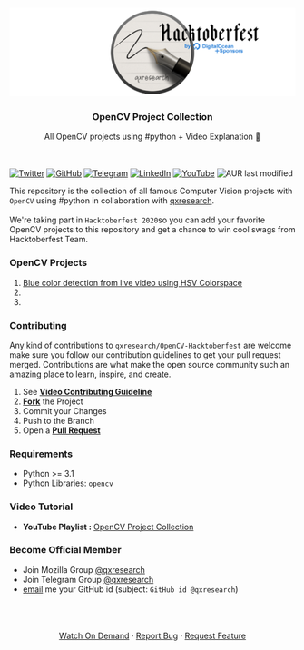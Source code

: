  <br />
<p align="center">
  <a href="https://qxresearch.github.io/qxresearch-event-1">
    <img width="640px" src="https://github.com/xiaowuc2/xiaowuc2/blob/master/source/hack2.png" alt="Logo" >
  </a>
  <h3 align="center">OpenCV Project Collection</h3>

  <p align="center">
    All OpenCV projects using #python + Video Explanation 🧭
    <br>
    </br>
    <br />
  </p>
</p>

 
 
  [![Twitter](https://img.shields.io/twitter/follow/qxresearch.svg?style=social&label=Twitter)](https://twitter.com/qxresearch)
  [![GitHub](https://img.shields.io/static/v1.svg?label=Members&message=116&color=success&logo=github&style=social)](https://github.com/orgs/qxresearch/people)
[![Telegram](https://img.shields.io/static/v1.svg?label=Telegram&message=283&color=success&logo=telegram&style=social)](https://t.me/qxresearch)
  [![LinkedIn](https://img.shields.io/static/v1.svg?label=LinkedIn&message=@qxresearch&color=success&logo=linkedin&style=flat&logoColor=white&colorA=blue)](https://www.linkedin.com/company/68716543)
  [![YouTube](https://img.shields.io/static/v1.svg?label=YouTube&message=@qxresearch&color=grey&logo=youtube&style=flat&logoColor=white&colorA=critical)](https://www.youtube.com/channel/UCX7oe66V8zyFpAJyMfPL9VA)
  <img alt="AUR last modified" src="https://img.shields.io/aur/last-modified/google-chrome">


This repository is the collection of all famous Computer Vision projects with `OpenCV` using #python in collaboration with [qxresearch](https://qxresearch.github.io/qxresearch).
<br>
</br>
We're taking part in `Hacktoberfest 2020`so you can add your favorite OpenCV projects to this repository and get a chance to win cool swags from Hacktoberfest Team.


### OpenCV Projects

1. [Blue color detection from live video using HSV Colorspace](https://github.com/varshakr1298/Color-Detection-Using-HSV-Colorspace)
2. 
3. 

### Contributing

Any kind of contributions to `qxresearch/OpenCV-Hacktoberfest` are welcome make sure you follow our contribution guidelines to get your pull request merged. Contributions are what make the open source community such an amazing place to learn, inspire, and create.

1. See [**Video Contributing Guideline**](https://youtu.be/jkgSLym_Ltg)
2. [**Fork**](https://github.com/qxresearch/OpenCV-Project-Collection/fork) the Project
3. Commit your Changes
4. Push to the Branch
5. Open a [**Pull Request**](https://github.com/qxresearch/OpenCV-Project-Collection/pulls)

### Requirements

* Python >= 3.1
* Python Libraries: `opencv`

### Video Tutorial

* **YouTube Playlist :** [OpenCV Project Collection](https://www.youtube.com/watch?v=B0_0gK_CUpM&list=PLK_zxbpEUfmVPsXnl1wx1s6BD8eBUjuOM)

### Become Official Member

* Join Mozilla Group [@qxresearch](https://www.youtube.com/watch?v=Cxi3R3A7yMQ)
* Join Telegram Group [@qxresearch](https://t.me/qxresearch)
* <a href = "mailto: rohitmandal814566@gmail.com">email</a> me your GitHub id (subject: `GitHub id @qxresearch`)


<p align="center">
    <br>
    <br/>
    <br />
    <a href="https://www.youtube.com/watch?v=B0_0gK_CUpM&list=PLK_zxbpEUfmVPsXnl1wx1s6BD8eBUjuOM">Watch On Demand</a>
    ·
    <a href="https://github.com/qxresearch/OpenCV-Project-Collection/issues">Report Bug</a>
    ·
    <a href="https://github.com/qxresearch/OpenCV-Project-Collection/issues">Request Feature</a>
  </p>
</p>

